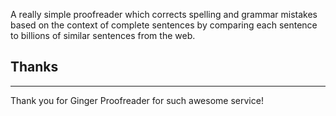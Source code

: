 A really simple proofreader which corrects spelling and grammar mistakes based on the context of complete sentences by comparing each sentence to billions of similar sentences from the web.

## Thanks
***
Thank you for Ginger Proofreader for such awesome service!